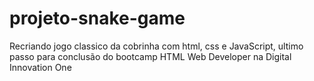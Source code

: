 # projeto-snake-game
Recriando jogo classico da cobrinha com html, css e JavaScript, ultimo passo para conclusão do bootcamp HTML Web Developer na Digital Innovation One
